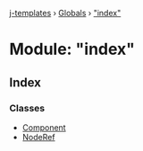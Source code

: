 [j-templates](../README.md) › [Globals](../globals.md) › ["index"](_index_.md)

# Module: "index"

## Index

### Classes

* [Component](../classes/_index_.component.md)
* [NodeRef](../classes/_index_.noderef.md)
